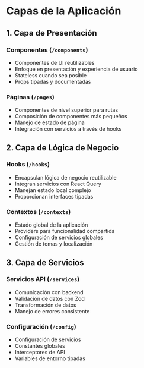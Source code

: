 # Capas de la Aplicación

## 1. Capa de Presentación

### Componentes (`/components`)
- Componentes de UI reutilizables
- Enfoque en presentación y experiencia de usuario
- Stateless cuando sea posible
- Props tipadas y documentadas

### Páginas (`/pages`)
- Componentes de nivel superior para rutas
- Composición de componentes más pequeños
- Manejo de estado de página
- Integración con servicios a través de hooks

## 2. Capa de Lógica de Negocio

### Hooks (`/hooks`)
- Encapsulan lógica de negocio reutilizable
- Integran servicios con React Query
- Manejan estado local complejo
- Proporcionan interfaces tipadas

### Contextos (`/contexts`)
- Estado global de la aplicación
- Providers para funcionalidad compartida
- Configuración de servicios globales
- Gestión de temas y localización

## 3. Capa de Servicios

### Servicios API (`/services`)
- Comunicación con backend
- Validación de datos con Zod
- Transformación de datos
- Manejo de errores consistente

### Configuración (`/config`)
- Configuración de servicios
- Constantes globales
- Interceptores de API
- Variables de entorno tipadas